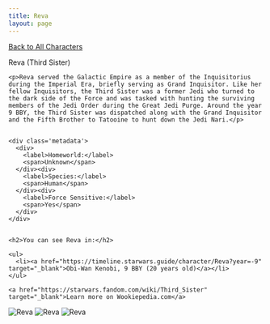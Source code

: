 ```yaml
---
title: Reva
layout: page
---
```

<a href="/character" class="smaller">Back to All Characters</a>

<div class="container">
  <div class="col-10">
    <p>
    Reva (Third Sister)             
    </p>

    <p>Reva served the Galactic Empire as a member of the Inquisitorius during the Imperial Era, briefly serving as Grand Inquisitor. Like her fellow Inquisitors, the Third Sister was a former Jedi who turned to the dark side of the Force and was tasked with hunting the surviving members of the Jedi Order during the Great Jedi Purge. Around the year 9 BBY, the Third Sister was dispatched along with the Grand Inquisitor and the Fifth Brother to Tatooine to hunt down the Jedi Nari.</p>


    <div class='metadata'>
      <div>
        <label>Homeworld:</label>
        <span>Unknown</span>
      </div><div>
        <label>Species:</label>
        <span>Human</span>
      </div><div>
        <label>Force Sensitive:</label>
        <span>Yes</span>
      </div>
    </div>


    <h2>You can see Reva in:</h2>

    <ul>
      <li><a href="https://timeline.starwars.guide/character/Reva?year=-9" target="_blank">Obi-Wan Kenobi, 9 BBY (20 years old)</a></li>
    </ul>

    <a href="https://starwars.fandom.com/wiki/Third_Sister" target="_blank">Learn more on Wookiepedia.com</a>
  </div>
  <div class="character_image col-2">
    <img src="https://timeline.starwars.guide//images/reva-young.png" alt="Reva" />
<img src="https://timeline.starwars.guide//images/reva.png" alt="Reva" />
    <img src="https://timeline.starwars.guide//images/reva-young.png" alt="Reva" />
  </div>
</div>
